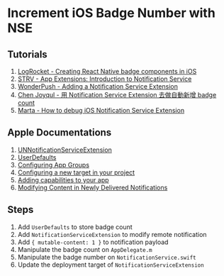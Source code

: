 # Increment iOS Badge Number with NSE

## Tutorials

1. [LogRocket - Creating React Native badge components in iOS](https://blog.logrocket.com/creating-react-native-badge-components-ios/#badge-manager-React-Native)
1. [STRV - App Extensions: Introduction to Notification Service](https://www.strv.com/blog/app-extensions-introduction-to-notification-service-engineering)
1. [WonderPush - Adding a Notification Service Extension](https://docs.wonderpush.com/docs/adding-a-notification-service-extension)
1. [Chen Joyqul - 用 Notification Service Extension 去做自動新增 badge count](https://joyqul.medium.com/%E7%94%A8-notification-service-extension-%E5%8E%BB%E5%81%9A%E8%87%AA%E5%8B%95%E6%96%B0%E5%A2%9E-badge-count-2b4b3e265fa0)
1. [Marta - How to debug iOS Notification Service Extension](https://medium.com/tiendeo-tech/how-to-debug-ios-extension-d8841f998db4)

## Apple Documentations

1. [UNNotificationServiceExtension](https://developer.apple.com/documentation/usernotifications/unnotificationserviceextension)
1. [UserDefaults](https://developer.apple.com/documentation/foundation/userdefaults)
1. [Configuring App Groups](https://developer.apple.com/documentation/xcode/configuring-app-groups)
1. [Configuring a new target in your project](https://developer.apple.com/documentation/xcode/configuring-a-new-target-in-your-project)
1. [Adding capabilities to your app](https://developer.apple.com/documentation/xcode/adding-capabilities-to-your-app#Add-a-capability)
1. [Modifying Content in Newly Delivered Notifications](https://developer.apple.com/documentation/usernotifications/modifying_content_in_newly_delivered_notifications)

## Steps

1. Add `UserDefaults` to store badge count
1. Add `NotificationServiceExtension` to modify remote notification
1. Add `{ mutable-content: 1 }` to notification payload
1. Manipulate the badge count on `AppDelegate.m`
1. Manipulate the badge number on `NotificationService.swift`
1. Update the deployment target of `NotificationServiceExtension`
